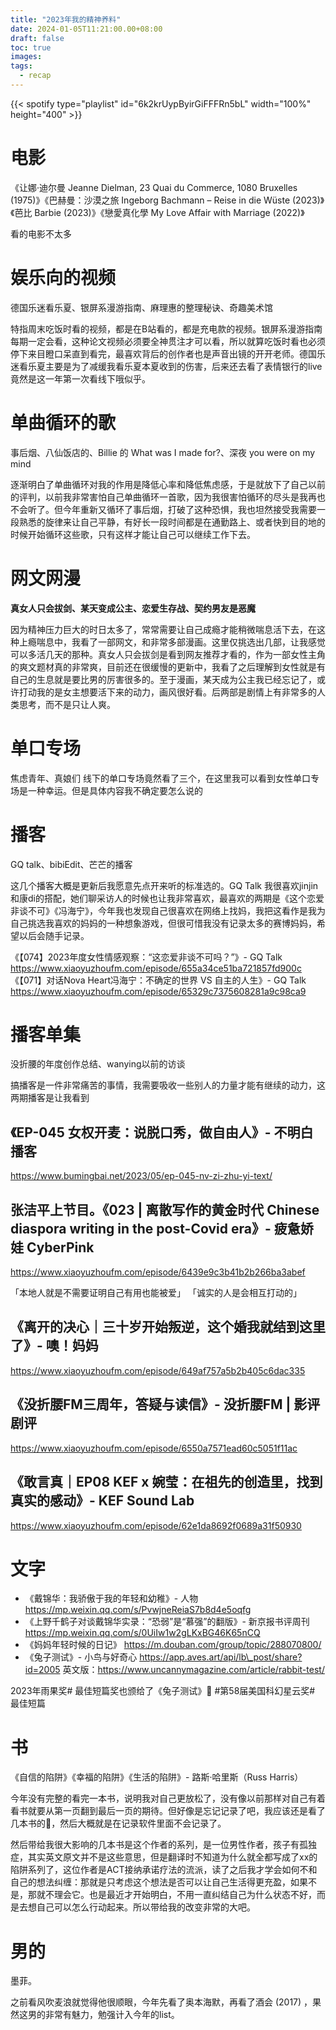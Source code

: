 ```yaml
---
title: "2023年我的精神养料"
date: 2024-01-05T11:21:00.00+08:00
draft: false
toc: true
images:
tags: 
  - recap
---
```


{{< spotify type="playlist" id="6k2krUypByirGiFFFRn5bL" width="100%" height="400" >}}

# 电影
《让娜·迪尔曼 Jeanne Dielman, 23 Quai du Commerce, 1080 Bruxelles (1975)》《巴赫曼：沙漠之旅 Ingeborg Bachmann – Reise in die Wüste (2023)》《芭比 Barbie‎ (2023)》《戀愛真化學  My Love Affair with Marriage (2022)》

看的电影不太多

# 娱乐向的视频
德国乐迷看乐夏、银屏系漫游指南、麻理惠的整理秘诀、奇趣美术馆

特指周末吃饭时看的视频，都是在B站看的，都是充电款的视频。银屏系漫游指南每期一定会看，这种论文视频必须要全神贯注才可以看，所以就算吃饭时看也必须停下来目瞪口呆直到看完，最喜欢背后的创作者也是声音出镜的开开老师。德国乐迷看乐夏主要是为了减缓我看乐夏本夏收到的伤害，后来还去看了表情银行的live竟然是这一年第一次看线下哦似乎。

# 单曲循环的歌
事后烟、八仙饭店的、Billie 的 What was I made for?、深夜 you were on my mind

逐渐明白了单曲循环对我的作用是降低心率和降低焦虑感，于是就放下了自己以前的评判，以前我非常害怕自己单曲循环一首歌，因为我很害怕循环的尽头是我再也不会听了。但今年重新又循环了事后烟，打破了这种恐惧，我也坦然接受我需要一段熟悉的旋律来让自己平静，有好长一段时间都是在通勤路上、或者快到目的地的时候开始循环这些歌，只有这样才能让自己可以继续工作下去。

# 网文网漫
**真女人只会拔剑、某天变成公主、恋爱生存战、契约男友是恶魔**

因为精神压力巨大的时日太多了，常常需要让自己成瘾才能稍微喘息活下去，在这种上瘾喘息中，我看了一部网文，和非常多部漫画。这里仅挑选出几部，让我感觉可以多活几天的那种。真女人只会拔剑是看到网友推荐才看的，作为一部女性主角的爽文题材真的非常爽，目前还在很缓慢的更新中，我看了之后理解到女性就是有自己的生息就是要比男的厉害很多的。至于漫画，某天成为公主我已经忘记了，或许打动我的是女主想要活下来的动力，画风很好看。后两部是剧情上有非常多的人类思考，而不是只让人爽。

# 单口专场
焦虑青年、真娘们
线下的单口专场竟然看了三个，在这里我可以看到女性单口专场是一种幸运。但是具体内容我不确定要怎么说的

# 播客
GQ talk、bibiEdit、芒芒的播客

这几个播客大概是更新后我愿意先点开来听的标准选的。GQ Talk 我很喜欢jinjin和康di的搭配，她们聊采访人的时候也让我非常喜欢，最喜欢的两期是《这个恋爱非谈不可》《冯海宁》，今年我也发现自己很喜欢在网络上找妈，我把这看作是我为自己挑选我喜欢的妈妈的一种想象游戏，但很可惜我没有记录太多的赛博妈妈，希望以后会随手记录。

《【074】2023年度女性情感观察：“这恋爱非谈不可吗？”》- GQ Talk https://www.xiaoyuzhoufm.com/episode/655a34ce51ba721857fd900c
《【071】对话Nova Heart冯海宁：不确定的世界 VS 自主的人生》- GQ Talk  https://www.xiaoyuzhoufm.com/episode/65329c7375608281a9c98ca9

# 播客单集
没折腰的年度创作总结、wanying以前的访谈

搞播客是一件非常痛苦的事情，我需要吸收一些别人的力量才能有继续的动力，这两期播客是让我看到

## 《EP-045 女权开麦：说脱口秀，做自由人》- 不明白播客
https://www.bumingbai.net/2023/05/ep-045-nv-zi-zhu-yi-text/


## 张洁平上节目。《023 | 离散写作的黄金时代 Chinese diaspora writing in the post-Covid era》- 疲惫娇娃 CyberPink
https://www.xiaoyuzhoufm.com/episode/6439e9c3b41b2b266ba3abef

「本地人就是不需要证明自己有用也能被爱」
「诚实的人是会相互打动的」

## 《离开的决心｜三十岁开始叛逆，这个婚我就结到这里了》- 噢！妈妈
https://www.xiaoyuzhoufm.com/episode/649af757a5b2b405c6dac335

## 《没折腰FM三周年，答疑与读信》- 没折腰FM | 影评剧评
https://www.xiaoyuzhoufm.com/episode/6550a7571ead60c5051f11ac

## 《敢言真｜EP08 KEF x 婉莹：在祖先的创造里，找到真实的感动》- KEF Sound Lab
https://www.xiaoyuzhoufm.com/episode/62e1da8692f0689a31f50930




# 文字
- 《戴锦华：我骄傲于我的年轻和幼稚》- 人物  https://mp.weixin.qq.com/s/PvwjneReiaS7b8d4e5oqfg
- 《上野千鹤子对谈戴锦华实录：“恐弱”是“慕强”的翻版》-  新京报书评周刊  https://mp.weixin.qq.com/s/0UiIw1w2gLKxBG46K65nCQ
- 《妈妈年轻时候的日记》 https://m.douban.com/group/topic/288070800/
- 《兔子测试》- 小鸟与好奇心 https://app.aves.art/api/lb\_post/share?id=2005  英文版：https://www.uncannymagazine.com/article/rabbit-test/

2023年雨果奖# 最佳短篇奖也颁给了《兔子测试》🎉 \#第58届美国科幻星云奖# 最佳短篇

# 书
《自信的陷阱》《幸福的陷阱》《生活的陷阱》- 路斯·哈里斯（Russ Harris）

今年没有完整的看完一本书，说明我对自己更放松了，没有像以前那样对自己有着看书就要从第一页翻到最后一页的期待。但好像是忘记记录了吧，我应该还是看了几本书的🤔，然后大概就是在记录软件里面不会记录了。

然后带给我很大影响的几本书是这个作者的系列，是一位男性作者，孩子有孤独症，其实英文原文并不是这些意思，但是翻译时不知道为什么就全都写成了xx的陷阱系列了，这位作者是ACT接纳承诺疗法的流派，读了之后我才学会如何不和自己的想法纠缠：那就是只考虑这个想法是否可以让自己生活得更充盈，如果不是，那就不理会它。也是最近才开始明白，不用一直纠结自己为什么状态不好，而是去想自己可以怎么行动起来。所以带给我的改变非常的大吧。

# 男的
墨菲。

之前看风吹麦浪就觉得他很顺眼，今年先看了奥本海默，再看了酒会 (2017) ，果然这男的非常有魅力，勉强计入今年的list。